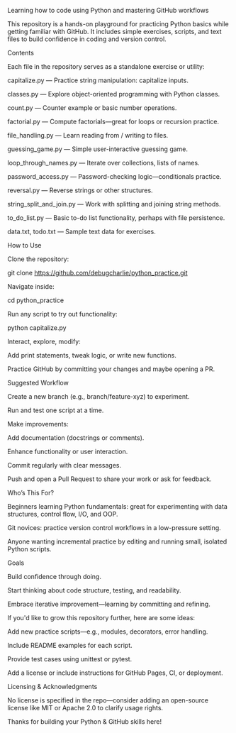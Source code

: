 Learning how to code using Python and mastering GitHub workflows

This repository is a hands-on playground for practicing Python basics while getting familiar with GitHub. It includes simple exercises, scripts, and text files to build confidence in coding and version control.

Contents

Each file in the repository serves as a standalone exercise or utility:

capitalize.py — Practice string manipulation: capitalize inputs.

classes.py — Explore object-oriented programming with Python classes.

count.py — Counter example or basic number operations.

factorial.py — Compute factorials—great for loops or recursion practice.

file_handling.py — Learn reading from / writing to files.

guessing_game.py — Simple user-interactive guessing game.

loop_through_names.py — Iterate over collections, lists of names.

password_access.py — Password-checking logic—conditionals practice.

reversal.py — Reverse strings or other structures.

string_split_and_join.py — Work with splitting and joining string methods.

to_do_list.py — Basic to-do list functionality, perhaps with file persistence.

data.txt, todo.txt — Sample text data for exercises.

How to Use

Clone the repository:

git clone https://github.com/debugcharlie/python_practice.git


Navigate inside:

cd python_practice


Run any script to try out functionality:

python capitalize.py


Interact, explore, modify:

Add print statements, tweak logic, or write new functions.

Practice GitHub by committing your changes and maybe opening a PR.

Suggested Workflow

Create a new branch (e.g., branch/feature-xyz) to experiment.

Run and test one script at a time.

Make improvements:

Add documentation (docstrings or comments).

Enhance functionality or user interaction.

Commit regularly with clear messages.

Push and open a Pull Request to share your work or ask for feedback.

Who’s This For?

Beginners learning Python fundamentals: great for experimenting with data structures, control flow, I/O, and OOP.

Git novices: practice version control workflows in a low-pressure setting.

Anyone wanting incremental practice by editing and running small, isolated Python scripts.

Goals

Build confidence through doing.

Start thinking about code structure, testing, and readability.

Embrace iterative improvement—learning by committing and refining.


If you'd like to grow this repository further, here are some ideas:

Add new practice scripts—e.g., modules, decorators, error handling.

Include README examples for each script.

Provide test cases using unittest or pytest.

Add a license or include instructions for GitHub Pages, CI, or deployment.

Licensing & Acknowledgments

No license is specified in the repo—consider adding an open-source license like MIT or Apache 2.0 to clarify usage rights.

Thanks for building your Python & GitHub skills here!
